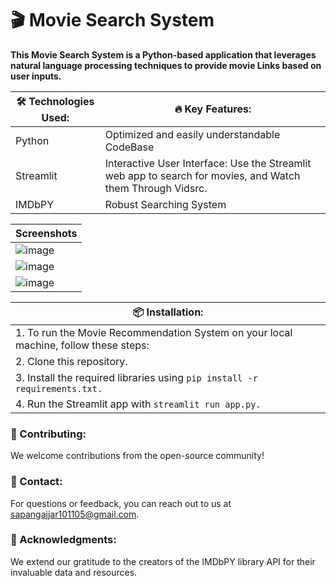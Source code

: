 # 🎬 Movie Search System
__This Movie Search System is a Python-based application that leverages natural language processing techniques to provide movie Links based on user inputs.__

| 🛠️ Technologies Used: |🔥 Key Features: |
|-----------------------|-------------------|
| Python | Optimized and easily understandable CodeBase |
| Streamlit | Interactive User Interface: Use the Streamlit web app to search for movies, and Watch them Through Vidsrc. |
| IMDbPY | Robust Searching System |


| Screenshots |
|--------------|
| ![image](https://github.com/isg32/vidsrc-streamlit/assets/95901240/4874bc5f-e235-40f5-a850-733c07b13566) |
| ![image](https://github.com/isg32/vidsrc-streamlit/assets/95901240/7259caef-ad0d-4f15-86cc-0c8a63a0e190) |
| ![image](https://github.com/isg32/vidsrc-streamlit/assets/95901240/50e0c092-cb9f-42ab-bf3d-0ccb699f4b5f) |


| 📦 Installation: |
|------------------|
| 1. To run the Movie Recommendation System on your local machine, follow these steps: |
| 2. Clone this repository. |
| 3. Install the required libraries using  ```pip install -r requirements.txt.``` |
| 4. Run the Streamlit app with  ``` streamlit run app.py. ```|

### 🤝 Contributing:
We welcome contributions from the open-source community!

### 📧 Contact:
For questions or feedback, you can reach out to us at [sapangajjar101105@gmail.com](sapangajjar101105@gmail.com).

### 🙏 Acknowledgments:
We extend our gratitude to the creators of the IMDbPY library API for their invaluable data and resources.
